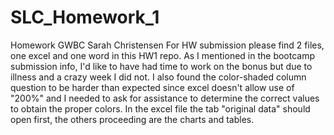 # SLC_Homework_1
Homework GWBC Sarah Christensen
For HW submission please find 2 files, one excel and one word in this HW1 repo. As I mentioned in the bootcamp submission info, I'd like to have had time to work on the bonus but due to illness and a crazy week I did not. I also found the color-shaded column question to be harder than expected since excel doesn't allow use of "200%" and I needed to ask for assistance to determine the correct values to obtain the proper colors. 
In the excel file the tab "original data" should open first, the others proceeding are the charts and tables. 

